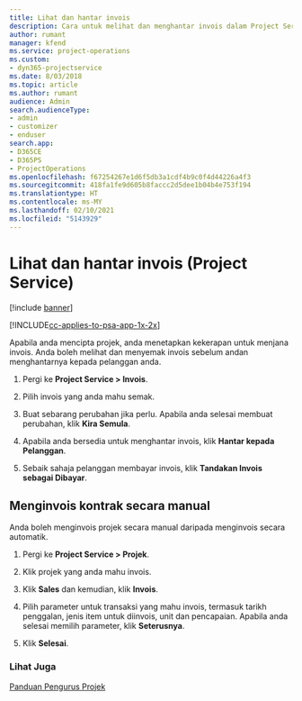 ```yaml
---
title: Lihat dan hantar invois
description: Cara untuk melihat dan menghantar invois dalam Project Service
author: rumant
manager: kfend
ms.service: project-operations
ms.custom:
- dyn365-projectservice
ms.date: 8/03/2018
ms.topic: article
ms.author: rumant
audience: Admin
search.audienceType:
- admin
- customizer
- enduser
search.app:
- D365CE
- D365PS
- ProjectOperations
ms.openlocfilehash: f67254267e1d6f5db3a1cdf4b9c0f4d44226a4f3
ms.sourcegitcommit: 418fa1fe9d605b8faccc2d5dee1b04b4e753f194
ms.translationtype: HT
ms.contentlocale: ms-MY
ms.lasthandoff: 02/10/2021
ms.locfileid: "5143929"
---
```

# <a name="view-and-send-invoices-project-service"></a>Lihat dan hantar invois (Project Service)

[!include [banner](../includes/psa-now-project-operations.md)]

[!INCLUDE[cc-applies-to-psa-app-1x-2x](../includes/cc-applies-to-psa-app-1x-2x.md)]

Apabila anda mencipta projek, anda menetapkan kekerapan untuk menjana invois. Anda boleh melihat dan menyemak invois sebelum andan menghantarnya kepada pelanggan anda.  
  
1.  Pergi ke **Project Service > Invois**.  
  
2.  Pilih invois yang anda mahu semak.  
  
3.  Buat sebarang perubahan jika perlu. Apabila anda selesai membuat perubahan, klik **Kira Semula**.  
  
4.  Apabila anda bersedia untuk menghantar invois, klik **Hantar kepada Pelanggan**.  
  
5.  Sebaik sahaja pelanggan membayar invois, klik **Tandakan Invois sebagai Dibayar**.  
  
## <a name="manually-invoice-a-contract"></a>Menginvois kontrak secara manual  
 Anda boleh menginvois projek secara manual daripada menginvois secara automatik.  
  
1.  Pergi ke **Project Service > Projek**.  
  
2.  Klik projek yang anda mahu invois.  
  
3.  Klik **Sales** dan kemudian, klik **Invois**.  
  
4.  Pilih parameter untuk transaksi yang mahu invois, termasuk tarikh penggalan, jenis item untuk diinvois, unit dan pencapaian. Apabila anda selesai memilih parameter, klik **Seterusnya**.  
  
5.  Klik **Selesai**.  
  
### <a name="see-also"></a>Lihat Juga  
 [Panduan Pengurus Projek](../psa/project-manager-guide.md)

